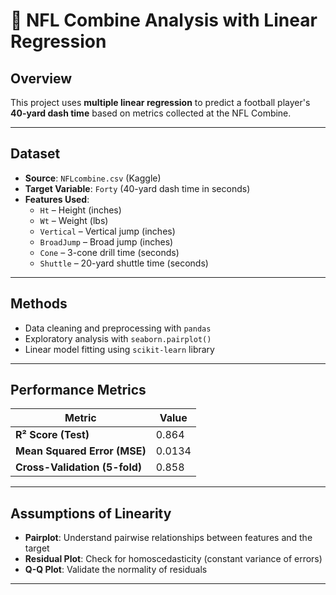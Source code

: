 # 🏈 NFL Combine Analysis with Linear Regression

## Overview

This project uses **multiple linear regression** to predict a football player's **40-yard dash time** based on metrics collected at the NFL Combine.

---

## Dataset

- **Source**: `NFLcombine.csv` (Kaggle)
- **Target Variable**: `Forty` (40-yard dash time in seconds)
- **Features Used**:
  - `Ht` – Height (inches)
  - `Wt` – Weight (lbs)
  - `Vertical` – Vertical jump (inches)
  - `BroadJump` – Broad jump (inches)
  - `Cone` – 3-cone drill time (seconds)
  - `Shuttle` – 20-yard shuttle time (seconds)

---

## Methods

- Data cleaning and preprocessing with `pandas`
- Exploratory analysis with `seaborn.pairplot()`
- Linear model fitting using `scikit-learn` library

---

## Performance Metrics

| Metric                     | Value   |
|----------------------------|---------|
| **R² Score (Test)**        | 0.864   |
| **Mean Squared Error (MSE)** | 0.0134  |
| **Cross-Validation (5-fold)** | 0.858   |

---

## Assumptions of Linearity

- **Pairplot**: Understand pairwise relationships between features and the target
- **Residual Plot**: Check for homoscedasticity (constant variance of errors)
- **Q-Q Plot**: Validate the normality of residuals

---

